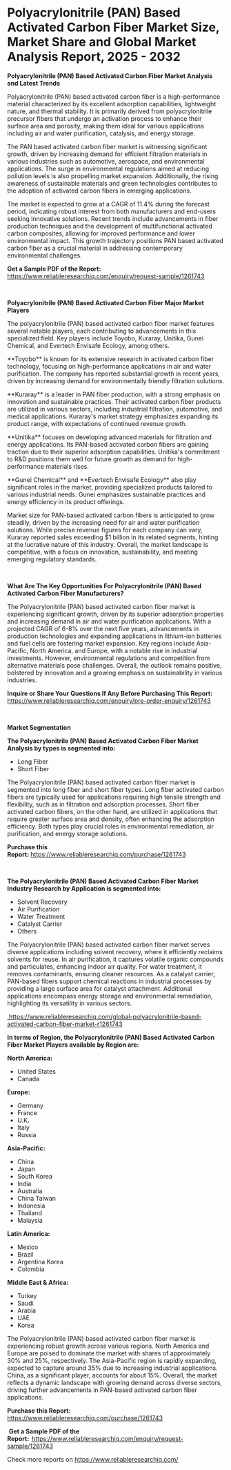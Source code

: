 <p><h1>Polyacrylonitrile (PAN) Based Activated Carbon Fiber Market Size, Market Share and Global Market Analysis Report, 2025 - 2032</h1></p><p><strong>Polyacrylonitrile (PAN) Based Activated Carbon Fiber Market Analysis and Latest Trends</strong></p>
<p><p>Polyacrylonitrile (PAN) based activated carbon fiber is a high-performance material characterized by its excellent adsorption capabilities, lightweight nature, and thermal stability. It is primarily derived from polyacrylonitrile precursor fibers that undergo an activation process to enhance their surface area and porosity, making them ideal for various applications including air and water purification, catalysis, and energy storage.</p><p>The PAN based activated carbon fiber market is witnessing significant growth, driven by increasing demand for efficient filtration materials in various industries such as automotive, aerospace, and environmental applications. The surge in environmental regulations aimed at reducing pollution levels is also propelling market expansion. Additionally, the rising awareness of sustainable materials and green technologies contributes to the adoption of activated carbon fibers in emerging applications.</p><p>The market is expected to grow at a CAGR of 11.4% during the forecast period, indicating robust interest from both manufacturers and end-users seeking innovative solutions. Recent trends include advancements in fiber production techniques and the development of multifunctional activated carbon composites, allowing for improved performance and lower environmental impact. This growth trajectory positions PAN based activated carbon fiber as a crucial material in addressing contemporary environmental challenges.</p></p>
<p><strong>Get a Sample PDF of the Report:&nbsp;</strong> <a href="https://www.reliableresearchiq.com/enquiry/request-sample/1261743?utm_campaign=2101&utm_medium=2&utm_source=Github&utm_content=ia&utm_term=02022025&utm_id=polyacrylonitrile-pan-based-activated-carbon-fiber">https://www.reliableresearchiq.com/enquiry/request-sample/1261743</a></p>
<p>&nbsp;</p>
<p><strong>Polyacrylonitrile (PAN) Based Activated Carbon Fiber Major Market Players</strong></p>
<p><p>The polyacrylonitrile (PAN) based activated carbon fiber market features several notable players, each contributing to advancements in this specialized field. Key players include Toyobo, Kuraray, Unitika, Gunei Chemical, and Evertech Envisafe Ecology, among others.</p><p>**Toyobo** is known for its extensive research in activated carbon fiber technology, focusing on high-performance applications in air and water purification. The company has reported substantial growth in recent years, driven by increasing demand for environmentally friendly filtration solutions.</p><p>**Kuraray** is a leader in PAN fiber production, with a strong emphasis on innovation and sustainable practices. Their activated carbon fiber products are utilized in various sectors, including industrial filtration, automotive, and medical applications. Kuraray's market strategy emphasizes expanding its product range, with expectations of continued revenue growth.</p><p>**Unitika** focuses on developing advanced materials for filtration and energy applications. Its PAN-based activated carbon fibers are gaining traction due to their superior adsorption capabilities. Unitika's commitment to R&D positions them well for future growth as demand for high-performance materials rises.</p><p>**Gunei Chemical** and **Evertech Envisafe Ecology** also play significant roles in the market, providing specialized products tailored to various industrial needs. Gunei emphasizes sustainable practices and energy efficiency in its product offerings.</p><p>Market size for PAN-based activated carbon fibers is anticipated to grow steadily, driven by the increasing need for air and water purification solutions. While precise revenue figures for each company can vary, Kuraray reported sales exceeding $1 billion in its related segments, hinting at the lucrative nature of this industry. Overall, the market landscape is competitive, with a focus on innovation, sustainability, and meeting emerging regulatory standards.</p></p>
<p>&nbsp;</p>
<p><strong>What Are The Key Opportunities For Polyacrylonitrile (PAN) Based Activated Carbon Fiber Manufacturers?</strong></p>
<p><p>The Polyacrylonitrile (PAN) based activated carbon fiber market is experiencing significant growth, driven by its superior adsorption properties and increasing demand in air and water purification applications. With a projected CAGR of 6-8% over the next five years, advancements in production technologies and expanding applications in lithium-ion batteries and fuel cells are fostering market expansion. Key regions include Asia-Pacific, North America, and Europe, with a notable rise in industrial investments. However, environmental regulations and competition from alternative materials pose challenges. Overall, the outlook remains positive, bolstered by innovation and a growing emphasis on sustainability in various industries.</p></p>
<p><strong>Inquire or Share Your Questions If Any Before Purchasing This Report:</strong> <a href="https://www.reliableresearchiq.com/enquiry/pre-order-enquiry/1261743?utm_campaign=2101&utm_medium=2&utm_source=Github&utm_content=ia&utm_term=02022025&utm_id=polyacrylonitrile-pan-based-activated-carbon-fiber">https://www.reliableresearchiq.com/enquiry/pre-order-enquiry/1261743</a></p>
<p>&nbsp;</p>
<p><strong>Market Segmentation</strong></p>
<p><strong>The Polyacrylonitrile (PAN) Based Activated Carbon Fiber Market Analysis by types is segmented into:</strong></p>
<p><ul><li>Long Fiber</li><li>Short Fiber</li></ul></p>
<p><p>The Polyacrylonitrile (PAN) based activated carbon fiber market is segmented into long fiber and short fiber types. Long fiber activated carbon fibers are typically used for applications requiring high tensile strength and flexibility, such as in filtration and adsorption processes. Short fiber activated carbon fibers, on the other hand, are utilized in applications that require greater surface area and density, often enhancing the adsorption efficiency. Both types play crucial roles in environmental remediation, air purification, and energy storage solutions.</p></p>
<p><strong>Purchase this Report:&nbsp;</strong><a href="https://www.reliableresearchiq.com/purchase/1261743?utm_campaign=2101&utm_medium=2&utm_source=Github&utm_content=ia&utm_term=02022025&utm_id=polyacrylonitrile-pan-based-activated-carbon-fiber">https://www.reliableresearchiq.com/purchase/1261743</a></p>
<p>&nbsp;</p>
<p><strong>The Polyacrylonitrile (PAN) Based Activated Carbon Fiber Market Industry Research by Application is segmented into:</strong></p>
<p><ul><li>Solvent Recovery</li><li>Air Purification</li><li>Water Treatment</li><li>Catalyst Carrier</li><li>Others</li></ul></p>
<p><p>The Polyacrylonitrile (PAN) based activated carbon fiber market serves diverse applications including solvent recovery, where it efficiently reclaims solvents for reuse. In air purification, it captures volatile organic compounds and particulates, enhancing indoor air quality. For water treatment, it removes contaminants, ensuring cleaner resources. As a catalyst carrier, PAN-based fibers support chemical reactions in industrial processes by providing a large surface area for catalyst attachment. Additional applications encompass energy storage and environmental remediation, highlighting its versatility in various sectors.</p></p>
<p><a href="https://www.reliableresearchiq.com/global-polyacrylonitrile-based-activated-carbon-fiber-market-r1261743?utm_campaign=2101&utm_medium=2&utm_source=Github&utm_content=ia&utm_term=02022025&utm_id=polyacrylonitrile-pan-based-activated-carbon-fiber">&nbsp;https://www.reliableresearchiq.com/global-polyacrylonitrile-based-activated-carbon-fiber-market-r1261743</a></p>
<p><strong>In terms of Region, the Polyacrylonitrile (PAN) Based Activated Carbon Fiber Market Players available by Region are:</strong></p>
<p>
    <p> <strong> North America: </strong>
        <ul>
            <li>United States</li>
            <li>Canada</li>
        </ul>
        </p> 
    <p> <strong> Europe: </strong>
        <ul>
            <li>Germany</li>
            <li>France</li>
            <li>U.K.</li>
            <li>Italy</li>
            <li>Russia</li>
        </ul>
        </p> 
    <p> <strong> Asia-Pacific: </strong>
        <ul>
            <li>China</li>
            <li>Japan</li>
            <li>South Korea</li>
            <li>India</li>
            <li>Australia</li>
            <li>China Taiwan</li>
            <li>Indonesia</li>
            <li>Thailand</li>
            <li>Malaysia</li>
        </ul>
        </p> 
    <p> <strong> Latin America: </strong>
        <ul>
            <li>Mexico</li>
            <li>Brazil</li>
            <li>Argentina Korea</li>
            <li>Colombia</li>
        </ul>
        </p> 
    <p> <strong> Middle East & Africa: </strong>
        <ul>
            <li>Turkey</li>
            <li>Saudi</li>
            <li>Arabia</li>
            <li>UAE</li>
            <li>Korea</li>
        </ul>
    </p>
    </p>
<p><p>The Polyacrylonitrile (PAN) based activated carbon fiber market is experiencing robust growth across various regions. North America and Europe are poised to dominate the market with shares of approximately 30% and 25%, respectively. The Asia-Pacific region is rapidly expanding, expected to capture around 35% due to increasing industrial applications. China, as a significant player, accounts for about 15%. Overall, the market reflects a dynamic landscape with growing demand across diverse sectors, driving further advancements in PAN-based activated carbon fiber applications.</p></p>
<p><strong>Purchase this Report: </strong><a href="https://www.reliableresearchiq.com/purchase/1261743?utm_campaign=2101&utm_medium=2&utm_source=Github&utm_content=ia&utm_term=02022025&utm_id=polyacrylonitrile-pan-based-activated-carbon-fiber">https://www.reliableresearchiq.com/purchase/1261743</a></p>
<p>&nbsp;<strong>Get a Sample PDF of the Report:&nbsp;&nbsp;</strong><a href="https://www.reliableresearchiq.com/enquiry/request-sample/1261743?utm_campaign=2101&utm_medium=2&utm_source=Github&utm_content=ia&utm_term=02022025&utm_id=polyacrylonitrile-pan-based-activated-carbon-fiber">https://www.reliableresearchiq.com/enquiry/request-sample/1261743</a></p>
<p><strong></strong></p>
<p>Check more reports on <a href="https://www.reliableresearchiq.com/?utm_campaign=2101&utm_medium=2&utm_source=Github&utm_content=ia&utm_term=02022025&utm_id=polyacrylonitrile-pan-based-activated-carbon-fiber">https://www.reliableresearchiq.com/</a></p>